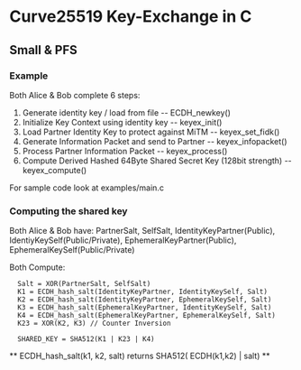 # Curve25519 Key-Exchange in C
## Small & PFS


### Example

  Both Alice & Bob complete 6 steps:
 
  1. Generate identity key / load from file -- ECDH_newkey()
  2. Initialize Key Context using identity key -- keyex_init()
  3. Load Partner Identity Key to protect against MiTM -- keyex_set_fidk()
  4. Generate Information Packet and send to Partner -- keyex_infopacket()
  5. Process Partner Information Packet -- keyex_process()
  6. Compute Derived Hashed 64Byte Shared Secret Key (128bit strength) -- keyex_compute()
 
 For sample code look at examples/main.c
 
 ### Computing the shared key 
 
 Both Alice & Bob have:
  PartnerSalt, SelfSalt, IdentityKeyPartner(Public), 
  IdentiyKeySelf(Public/Private), EphemeralKeyPartner(Public), EphemeralKeySelf(Public/Private)
  
  
 Both Compute:
 
      Salt = XOR(PartnerSalt, SelfSalt)
      K1 = ECDH_hash_salt(IdentityKeyPartner, IdentityKeySelf, Salt)
      K2 = ECDH_hash_salt(IdentityKeyPartner, EphemeralKeySelf, Salt)
      K3 = ECDH_hash_salt(EphemeralKeyPartner, IdentityKeySelf, Salt)
      K4 = ECDH_hash_salt(EphemeralKeyPartner, EphemeralKeySelf, Salt)
      K23 = XOR(K2, K3) // Counter Inversion
      
      SHARED_KEY = SHA512(K1 | K23 | K4)
      
  ** ECDH_hash_salt(k1, k2, salt) returns SHA512( ECDH(k1,k2) | salt) **
